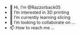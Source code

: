 - 👋 Hi, I’m @Razzorback05
- 👀 I’m interested in 3D printing
- 🌱 I’m currently learning slicing
- 💞️ I’m looking to collaborate on ...
- 📫 How to reach me ...

<!---
Razzorback05/Razzorback05 is a ✨ special ✨ repository because its `README.md` (this file) appears on your GitHub profile.
You can click the Preview link to take a look at your changes.
--->
